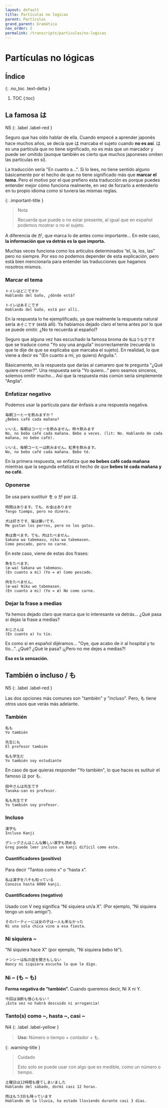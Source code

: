 ```yaml
---
layout: default
title: Partículas no lógicas
parent: Partículas
grand_parent: Gramática
nav_order: 2
permalink: /transcripts/particulas/no-logicas
---
```


# Partículas no lógicas

## Índice
{: .no_toc .text-delta }

1. TOC
{:toc}

## La famosa は

N5
{: .label .label-red }

Seguro que has oído hablar de ella. Cuando empecé a aprender japonés hace muchos años, se decía que は marcaba el sujeto cuando **no es así**. は es una partícula que no tiene significado, no es más que un marcador y puede ser omitido (aunque también es cierto que muchos japoneses omiten las partículas en sí).

La traducción sería "En cuanto a…". Si lo lees, no tiene sentido alguno básicamente por el hecho de que no tiene significado más que **marcar el tema**. Pero el motivo por el que prefiero esta traducción es porque puedes entender mejor cómo funciona realmente, en vez de forzarlo a entenderlo en tu propio idioma como si tuviera las mismas reglas.

{: .important-title }
> Nota
>
> Recuerda que puede o no estar presente, al igual que en español podemos mostrar o no el sujeto.

A diferencia de が, que marca lo de antes como importante… En este caso, **la información que va detrás es la que importa.**

Muchas veces funciona como los artículos determinados “el, la, los, las” pero no siempre. Por eso no podemos depender de esta explicación, pero está bien mencionarla para entender las traducciones que hagamos nosotros mismos.

### Marcar el tema

```
トイレはどこですか
Hablando del baño, ¿dónde está?

トイレはあそこです
Hablando del baño, está por allí.
```

En la respuesta lo he ejemplificado, ya que realmente la respuesta natural sería `あそこです` (está allí). Ya habíamos dejado claro el tema antes por lo que se puede omitir. ¿No te recuerda al español?

Seguro que alguna vez has escuchado la famosa broma de `私はうなぎです` que se traduce como "Yo soy una anguila" incorrectamente (recuerda lo que te dije de que se explicaba que marcaba el sujeto). En realidad, lo que viene a decir es "(En cuanto a mí, yo quiero) Anguila.".

Básicamente, es la respuesta que darías al camarero que te pregunta "¿Qué quiere comer?". Una respuesta sería "Yo quiero…" pero seamos sinceros, solemos omitir mucho… Así que la respuesta más común sería simplemente "Angila".

### Enfatizar negativo

Podemos usar la partícula para dar énfasis a una respuesta negativa.

```
毎朝コーヒーを飲みますか？
¿Bebes café cada mañana?

いいえ、毎朝はコーヒーを飲みません。時々飲みます
No, no bebo café cada mañana. Bebo a veces. (lit: No. Hablando de cada mañana, no bebo café).

いいえ、毎朝コーヒーは飲みません。紅茶を飲みます。
No, no bebo café cada mañana. Bebo té.
```

En la primera respuesta, se enfatiza que **no bebes café cada mañana** mientras que la segunda enfatiza el hecho de que **bebes té cada mañana y no café.**

### Oponerse

Se usa para sustituir を o が por は.

```
時間はあります。でも、お金はありませ
Tengo tiempo, pero no dinero.

犬は好きです、猫は嫌いです。
Me gustan los perros, pero no los gatos.

魚は食べます。でも、肉はたべません。
Sakana wa tabemasu, niku wa tabemasen.
Como pescado, pero no carne.
```

En este caso, viene de estas dos frases:

```
魚をたべます。
(ø-wa) Sakana wo tabemasu.
(En cuanto a mi) (Yo = ø) Como pescado.

肉をたべません。
(ø-wa) Niku wo tabemasen.
(En cuanto a mi) (Yo = ø) No como carne.
```

### Dejar la frase a medias

Ya hemos dejado claro que marca que lo interesante va detrás… ¿Qué pasa si dejas la frase a medias?

```
おじさんは
(En cuanto a) tu tío.
```

Es como si en español dijéramos… "Oye, que acabo de ir al hospital y tu tío…". ¿Qué? ¿Qué le pasa? ¡¿Pero no me dejes a medias?!

**Esa es la sensación.**

## También o incluso / も

N5
{: .label .label-red }

Las dos opciones más comunes son "también" y "incluso". Pero, も tiene otros usos que verás más adelante.

### También

```
私も
Yo también

先生にも
El profesor también

私も学生だ
Yo también soy estudiante
```

En caso de que quieras responder "Yo también", lo que haces es sutituir el famoso は por も.

```
田中さんは先生です
Tanaka-san es profesor.

私も先生です
Yo también soy profesor.
```

### Incluso

```
漢字も
Incluso Kanji

グレッグさんはこんな難しい漢字も読める
Greg puede leer incluso un kanji difícil como este.
```

#### Cuantificadores (positivo)

Para decir “Tantos como x” o “hasta x”.

```
私は漢字を八千も知っている
Conozco hasta 8000 kanji.
```

#### Cuantificadores (negativo)

Usado con V neg significa “Ni siquiera un/a X”. (Por ejemplo, “Ni siquiera tengo un solo amigo”).

```
そのパーティーには女の子は一人も来なかった
Ni una sola chica vino a esa fiesta.
```

### Ni siquiera ~

"Ni siquiera hace X" (por ejemplo, "Ni siquiera bebo té").

```
ナンシーは私の話を聞きもしない
Nancy ni siquiera escucha lo que le digo.
```

### Ni ~ (も ~ も)

**Forma negativa de “también”.** Cuando queremos decir, Ni X ni Y.

```
今回は油断も慢心もない！
¡Esta vez no habrá descuido ni arrogancia!
```

### Tanto(s) como ~, hasta ~, casi ~

N4
{: .label .label-yellow }

> **Uso:** Número o tiempo + contador + も.

{: .warning-title }
> Cuidado
>
> Esto solo se puede usar con algo que es medible, como un número o tiempo.

```
土曜日は12時間も寝てしまいました
Hablando del sábado, dormí casi 12 horas.

雨はもう3日も降っています
Hablando de la lluvia, ha estado lloviendo durante casi 3 días.
```